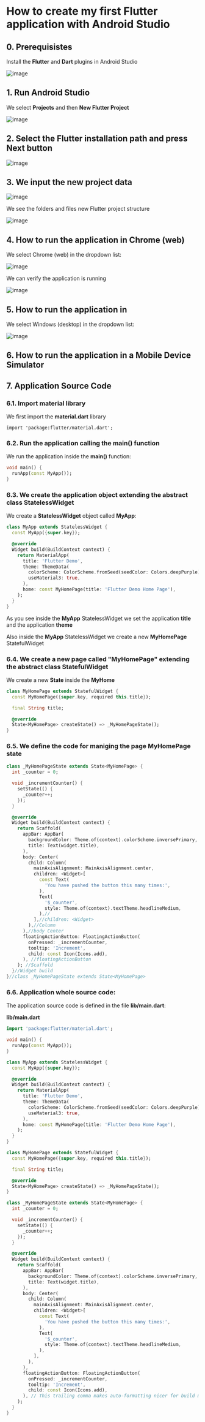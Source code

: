 # How to create my first Flutter application with Android Studio

## 0. Prerequisistes

Install the **Flutter** and **Dart** plugins in Android Studio

![image](https://github.com/luiscoco/Flutter_Create-App-with-Android-Studio_lesson4/assets/32194879/8d4f0537-70f5-41f5-8caf-716bc8a98d98)

## 1. Run Android Studio

We select **Projects** and then **New Flutter Project**

![image](https://github.com/luiscoco/Flutter_Create-App-with-Android-Studio_lesson4/assets/32194879/f5120129-440b-49b5-8a6c-4b93db996827)

## 2. Select the Flutter installation path and press Next button

![image](https://github.com/luiscoco/Flutter_Create-App-with-Android-Studio_lesson4/assets/32194879/61665df3-009d-44a3-a73b-d26878916808)

## 3. We input the new project data

![image](https://github.com/luiscoco/Flutter_Create-App-with-Android-Studio_lesson4/assets/32194879/fe7c4378-30c3-4c62-96cb-7a9bcf95d227)

We see the folders and files new Flutter project structure

![image](https://github.com/luiscoco/Flutter_Create-App-with-Android-Studio_lesson4/assets/32194879/a17fc758-20e4-42ad-bf9d-221660a2ab29)


## 4. How to run the application in Chrome (web)

We select Chrome (web) in the dropdown list:

![image](https://github.com/luiscoco/Flutter_Create-App-with-Android-Studio_lesson4/assets/32194879/7f61a3d3-e11b-4643-a10e-099cac036bbf)

We can verify the application is running

![image](https://github.com/luiscoco/Flutter_Create-App-with-Android-Studio_lesson4/assets/32194879/e9b398ae-0146-4dd7-b57b-4398cf0547be)


## 5. How to run the application in 

We select Windows (desktop) in the dropdown list:

![image](https://github.com/luiscoco/Flutter_Create-App-with-Android-Studio_lesson4/assets/32194879/df5876c5-f8a1-43a7-b71e-e8d2c47e15d6)

## 6. How to run the application in a Mobile Device Simulator




## 7. Application Source Code

### 6.1. Import material library

We first import the **material.dart** library

```
import 'package:flutter/material.dart';
```

### 6.2. Run the application calling the main() function

We run the application inside the **main()** function:

```dart
void main() {
  runApp(const MyApp());
}
```

### 6.3. We create the application object extending the abstract class StatelessWidget 

We create a **StatelessWidget** object called **MyApp**:

```dart
class MyApp extends StatelessWidget {
  const MyApp({super.key});

  @override
  Widget build(BuildContext context) {
    return MaterialApp(
      title: 'Flutter Demo',
      theme: ThemeData(
        colorScheme: ColorScheme.fromSeed(seedColor: Colors.deepPurple),
        useMaterial3: true,
      ),
      home: const MyHomePage(title: 'Flutter Demo Home Page'),
    );
  }
}
```

As you see inside the **MyApp** StatelessWidget we set the application **title** and the application **theme**

Also inside the **MyApp** StatelessWidget we create a new **MyHomePage** StatefulWidget

### 6.4. We create a new page called "MyHomePage" extending the abstract class StatefulWidget

We create a new **State** inside the **MyHome**

```dart
class MyHomePage extends StatefulWidget {
  const MyHomePage({super.key, required this.title});

  final String title;

  @override
  State<MyHomePage> createState() => _MyHomePageState();
}
```

### 6.5. We define the code for maniging the page MyHomePage state

```dart
class _MyHomePageState extends State<MyHomePage> {
  int _counter = 0;

  void _incrementCounter() {
    setState(() {
      _counter++;
    });
  }

  @override
  Widget build(BuildContext context) {
    return Scaffold(
      appBar: AppBar(
        backgroundColor: Theme.of(context).colorScheme.inversePrimary,
        title: Text(widget.title),
      ),
      body: Center(
        child: Column(
          mainAxisAlignment: MainAxisAlignment.center,
          children: <Widget>[
            const Text(
              'You have pushed the button this many times:',
            ),
            Text(
              '$_counter',
              style: Theme.of(context).textTheme.headlineMedium,
            ),//
          ],//children: <Widget>
        ),//Column
      ),//body Center
      floatingActionButton: FloatingActionButton(
        onPressed: _incrementCounter,
        tooltip: 'Increment',
        child: const Icon(Icons.add),
      ), //floatingActionButton
    ); //Scaffold
  }//Widget build
}//class _MyHomePageState extends State<MyHomePage>
```

### 6.6. Application whole source code:

The application source code is defined in the file **lib/main.dart**:

**lib/main.dart**

```dart
import 'package:flutter/material.dart';

void main() {
  runApp(const MyApp());
}

class MyApp extends StatelessWidget {
  const MyApp({super.key});

  @override
  Widget build(BuildContext context) {
    return MaterialApp(
      title: 'Flutter Demo',
      theme: ThemeData(
        colorScheme: ColorScheme.fromSeed(seedColor: Colors.deepPurple),
        useMaterial3: true,
      ),
      home: const MyHomePage(title: 'Flutter Demo Home Page'),
    );
  }
}

class MyHomePage extends StatefulWidget {
  const MyHomePage({super.key, required this.title});

  final String title;

  @override
  State<MyHomePage> createState() => _MyHomePageState();
}

class _MyHomePageState extends State<MyHomePage> {
  int _counter = 0;

  void _incrementCounter() {
    setState(() {
      _counter++;
    });
  }

  @override
  Widget build(BuildContext context) {
    return Scaffold(
      appBar: AppBar(
        backgroundColor: Theme.of(context).colorScheme.inversePrimary,
        title: Text(widget.title),
      ),
      body: Center(
        child: Column(
          mainAxisAlignment: MainAxisAlignment.center,
          children: <Widget>[
            const Text(
              'You have pushed the button this many times:',
            ),
            Text(
              '$_counter',
              style: Theme.of(context).textTheme.headlineMedium,
            ),
          ],
        ),
      ),
      floatingActionButton: FloatingActionButton(
        onPressed: _incrementCounter,
        tooltip: 'Increment',
        child: const Icon(Icons.add),
      ), // This trailing comma makes auto-formatting nicer for build methods.
    );
  }
}
```
